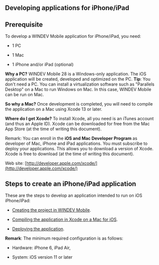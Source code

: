 


## Developing applications for iPhone/iPad
			





## Prerequisite
<a name="prerequisite_ELTTEXTE000108"></a>
To develop a WINDEV Mobile application for iPhone/iPad, you need: 

- 1 PC 

- 1 Mac

- 1 iPhone and/or iPad (optional)


**Why a PC?**
WINDEV Mobile 28 is a Windows-only application. 
The iOS application will be created, developed and optimized on the PC. 
**Tip**: You don't need a PC. You can install a virtualization software such as "Parallels Desktop" on a Mac to run Windows on Mac. In this case, WINDEV Mobile can be run on Mac. 

**So why a Mac?**
Once development is completed, you will need to compile the application on a Mac using Xcode 13 or later.

**Where do I get Xcode?**
To install Xcode, all you need is an iTunes account (and thus an Apple ID). Xcode can be downloaded for free from the Mac App Store (at the time of writing this document). 

Remark: You can enroll in the **iOS and Mac Developer Program** as developer of Mac, iPhone and iPad applications. You must subscribe to deploy your applications. This allows you to download a version of Xcode. Xcode is free to download (at the time of writing this document).

Web site: [http://developer.apple.com/xcode/](http://developer.apple.com/xcode/)



## Steps to create an iPhone/iPad application
<a name="steps_create_iphoneipad_application_ELTTEXTE000132"></a>
These are the steps to develop an application intended to run on iOS iPhone/iPad: 

- [Creating the project in WINDEV Mobile](../Editeurs/1000019818.md).

- [Compiling the application in Xcode on a Mac for iOS](../Editeurs/1000019878.md).

- [Deploying the application](../Editeurs/1000019864.md).




**Remark**: The minimum required configuration is as follows: 

- Hardware: iPhone 6, iPad Air,

- System: iOS version 11 or later





